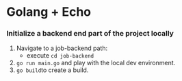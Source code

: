 # Golang + Echo

### Initialize a backend end part of the project locally

1. Navigate to a job-backend path:
   - execute `cd job-backend`
2. `go run main.go` and play with the local dev environment.
3. `go build`to create a build.

